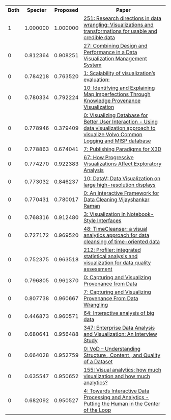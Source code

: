 <html><table><tr>
<th>Both</th>
<th>Specter</th>
<th>Proposed</th>
<th>Paper</th>
</tr>
<tr>
<td>1</td>
<td>1.000000</td>
<td>1.000000</td>
<td><a href="https://www.semanticscholar.org/paper/0e9c41ebc5086b8b9d7004a68d6637e4940f03c9">251: Research directions in data wrangling: Visualizations and transformations for usable and credible data</a></td>
</tr>
<tr>
<td>0</td>
<td>0.812364</td>
<td>0.908251</td>
<td><a href="https://www.semanticscholar.org/paper/3f016e154266a84a3987a7f5b36a493ddd8517a6">27: Combining Design and Performance in a Data Visualization Management System</a></td>
</tr>
<tr>
<td>0</td>
<td>0.784218</td>
<td>0.763520</td>
<td><a href="https://www.semanticscholar.org/paper/328bb37add9038065efdfd1c44619d07f53b389a">1: Scalability of visualization’s evaluation:</a></td>
</tr>
<tr>
<td>0</td>
<td>0.780334</td>
<td>0.792224</td>
<td><a href="https://www.semanticscholar.org/paper/da0fef6e986a81450b33c83937ea51ddcd0f7364">10: Identifying and Explaining Map Imperfections Through Knowledge Provenance Visualization</a></td>
</tr>
<tr>
<td>0</td>
<td>0.778946</td>
<td>0.379409</td>
<td><a href="https://www.semanticscholar.org/paper/18ae946a1133268fac200dde848ac3754aed368a">0: Visualizing Database for Better User Interaction - Using data visualization approach to visualize Volvo Common Logging and MISP database</a></td>
</tr>
<tr>
<td>0</td>
<td>0.778863</td>
<td>0.674041</td>
<td><a href="https://www.semanticscholar.org/paper/1a42e1b5e700d36344bdc5f614e6121545ccff95">7: Publishing Paradigms for X3D</a></td>
</tr>
<tr>
<td>0</td>
<td>0.774270</td>
<td>0.922383</td>
<td><a href="https://www.semanticscholar.org/paper/d5ffdc4ef467f3e058c171337ef78b13d8cd33f5">67: How Progressive Visualizations Affect Exploratory Analysis</a></td>
</tr>
<tr>
<td>0</td>
<td>0.773032</td>
<td>0.846237</td>
<td><a href="https://www.semanticscholar.org/paper/2e3bb05887879e5ad607d39d817ce007b51c255c">10: DataV: Data Visualization on large high-resolution displays</a></td>
</tr>
<tr>
<td>0</td>
<td>0.770431</td>
<td>0.780017</td>
<td><a href="https://www.semanticscholar.org/paper/bccc27e7d02eb819677480c0625cae51dcac9671">0: An Interactive Framework for Data Cleaning Vijayshankar Raman</a></td>
</tr>
<tr>
<td>0</td>
<td>0.768316</td>
<td>0.912480</td>
<td><a href="https://www.semanticscholar.org/paper/4884d2d88007c6eff1220854d9c51048d812e60e">3: Visualization in Notebook-Style Interfaces</a></td>
</tr>
<tr>
<td>0</td>
<td>0.727172</td>
<td>0.969520</td>
<td><a href="https://www.semanticscholar.org/paper/953df0816204681a27e4e71751f7bbd43a8a371a">48: TimeCleanser: a visual analytics approach for data cleansing of time-oriented data</a></td>
</tr>
<tr>
<td>0</td>
<td>0.752375</td>
<td>0.963518</td>
<td><a href="https://www.semanticscholar.org/paper/f7214535a3f9e146674f5bb07d0fdb2b38e957cd">212: Profiler: integrated statistical analysis and visualization for data quality assessment</a></td>
</tr>
<tr>
<td>0</td>
<td>0.796805</td>
<td>0.961370</td>
<td><a href="https://www.semanticscholar.org/paper/701c5be96d1b1d39a4f4f9e05fb9fab7d692b903">0: Capturing and Visualizing Provenance from Data</a></td>
</tr>
<tr>
<td>0</td>
<td>0.807738</td>
<td>0.960667</td>
<td><a href="https://www.semanticscholar.org/paper/bf151b59fb45af4067162db590a25f1785c493e1">7: Capturing and Visualizing Provenance From Data Wrangling</a></td>
</tr>
<tr>
<td>0</td>
<td>0.446873</td>
<td>0.960571</td>
<td><a href="https://www.semanticscholar.org/paper/f31d9a7650a4c7037b9180d833b63eb87db9b055">64: Interactive analysis of big data</a></td>
</tr>
<tr>
<td>0</td>
<td>0.680641</td>
<td>0.956488</td>
<td><a href="https://www.semanticscholar.org/paper/74cfdf198265ed2e953cfc185d3ba1aeb8e4e8b5">347: Enterprise Data Analysis and Visualization: An Interview Study</a></td>
</tr>
<tr>
<td>0</td>
<td>0.664028</td>
<td>0.952759</td>
<td><a href="https://www.semanticscholar.org/paper/6dd2813d77ae3bc71016585d2456b274a23784e9">0: VoD – Understanding Structure , Content , and Quality of a Dataset</a></td>
</tr>
<tr>
<td>0</td>
<td>0.635547</td>
<td>0.950652</td>
<td><a href="https://www.semanticscholar.org/paper/3e326db0cd1fa3b83f9f63224f3440bc5723b417">155: Visual analytics: how much visualization and how much analytics?</a></td>
</tr>
<tr>
<td>0</td>
<td>0.682092</td>
<td>0.950527</td>
<td><a href="https://www.semanticscholar.org/paper/3a137fff35cbb23d6cc2a8739159c0a6172242f8">4: Towards Interactive Data Processing and Analytics - Putting the Human in the Center of the Loop</a></td>
</tr>
</table></html>
